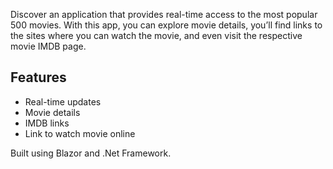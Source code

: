 
Discover an application that provides real-time access to the most popular 500 movies. With this app, you can explore movie details, you’ll find links to the sites where you can watch the movie,
and even visit the respective movie IMDB page.

## Features
- Real-time updates
- Movie details
- IMDB links
- Link to watch movie online


Built using Blazor and .Net Framework.


